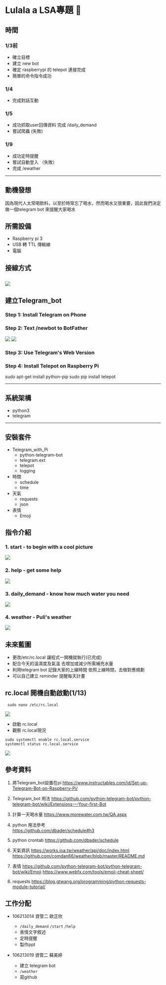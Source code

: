 Lulala a LSA專題 :baby: 
===
## 時間

### 1/3前

- 確立目標
- 建立 new bot
- 確定 raspberrypi 的 telepot 連接完成
- 簡單的命令指令成功


### 1/4
- 完成對話互動

### 1/5
- 成功抓取user回傳資料 完成 /daily_demand
- 嘗試爬蟲 (失敗)

### 1/9
- 成功定時提醒
- 嘗試自動登入 （失敗）
- 完成 /ewather
---
## 動機發想
因為現代人太常喝飲料，以至於時常忘了喝水，然而喝水又很重要，因此我們決定做一個telegram bot 來提醒大家喝水

## 所需設備
- Raspberry pi 3 
- USB 轉 TTL 傳輸線 
- 電腦

## 接線方式
![](https://i.imgur.com/6adE2Ek.png)
---
## 建立Telegram_bot
### Step 1: Install Telegram on Phone
### Step 2: Text /newbot to BotFather
![](https://i.imgur.com/WY5dtmq.png)
![](https://i.imgur.com/htg7cBy.png)
### Step 3: Use Telegram's Web Version
### Step 4: Install Telepot on Raspberry Pi
sudo apt-get install python-pip
sudo pip install telepot

---

## 系統架構

- python3
- telegram
 
---

## 安裝套件
- Telegram_with_Pi
  - python-telegram-bot
  - telegram.ext
  - telepot
  - logging
- 時間 
  - schedule
  - time
- 天氣 
  - requests
  - json
- 表情
  - Emoji


## 指令介紹
### 1. start - to begin with a cool picture

![](https://i.imgur.com/qh5PocY.png)
### 2. help - get some help 

![](https://i.imgur.com/t9IvtWM.png)
### 3. daily_demand - know how much water you need

![](https://i.imgur.com/V8xOPai.png)

### 4. weather - Puli's weather

![](https://i.imgur.com/0jjMyFx.png)


## 未來藍圖

- 更改/etc/rc.local 讓程式一開機就執行(已完成)
- 配合今天的溫濕度及氣溫 去增加或減少所需補充水量
- 利用telegram bot 記錄大家的上線時間  依照上線時間，去做對應規劃
- 可以自己建立 reminder 提醒每天計畫

## rc.local 開機自動啟動(1/13)
```
 sudo nano /etc/rc.local
 ```
 ![](https://i.imgur.com/NHDksLY.png)
 
 - 啟動 rc.local
 - 觀察 rc.local現況
 ```=
 sudo systemctl enable rc.local.service 
 systemctl status rc.local.service
 ```
 ![](https://i.imgur.com/5mAwzU4.png)
 
## 參考資料
1. 將Telegram_bot設置在pi
https://www.instructables.com/id/Set-up-Telegram-Bot-on-Raspberry-Pi/

2. Telegram_bot 用法
https://github.com/python-telegram-bot/python-telegram-bot/wiki/Extensions-–-Your-first-Bot

3. 計算一天喝水量
https://www.morewater.com.tw/QA.aspx

4. python 用法參考  
https://github.com/dbader/schedule#h3

5. python crontab
https://github.com/dbader/schedule

6. 天氣資訊 
https://works.ioa.tw/weather/api/doc/index.html
https://github.com/comdan66/weather/blob/master/README.md

7. 表情 
https://github.com/python-telegram-bot/python-telegram-bot/wiki/Emoji
https://www.webfx.com/tools/emoji-cheat-sheet/

8. requests
https://blog.gtwang.org/programming/python-requests-module-tutorial/

## 工作分配

- 106213014 資管二  歐芷欣 

    - `/daily_demand` `/start` `/help`
    -  表情文字敘述
    -  定時提醒 
    -  製作ppt 

- 106213019 資管二  蘇美婷 

    -  建立 telegram bot
    - `/weather` 
    -  寫github
